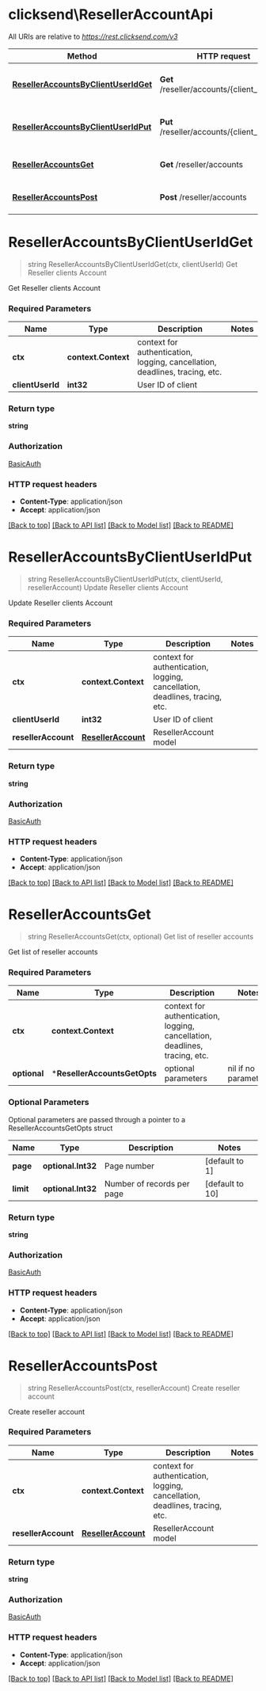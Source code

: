 # clicksend\ResellerAccountApi

All URIs are relative to *https://rest.clicksend.com/v3*

Method | HTTP request | Description
------------- | ------------- | -------------
[**ResellerAccountsByClientUserIdGet**](ResellerAccountApi.md#ResellerAccountsByClientUserIdGet) | **Get** /reseller/accounts/{client_user_id} | Get Reseller clients Account
[**ResellerAccountsByClientUserIdPut**](ResellerAccountApi.md#ResellerAccountsByClientUserIdPut) | **Put** /reseller/accounts/{client_user_id} | Update Reseller clients Account
[**ResellerAccountsGet**](ResellerAccountApi.md#ResellerAccountsGet) | **Get** /reseller/accounts | Get list of reseller accounts
[**ResellerAccountsPost**](ResellerAccountApi.md#ResellerAccountsPost) | **Post** /reseller/accounts | Create reseller account


# **ResellerAccountsByClientUserIdGet**
> string ResellerAccountsByClientUserIdGet(ctx, clientUserId)
Get Reseller clients Account

Get Reseller clients Account

### Required Parameters

Name | Type | Description  | Notes
------------- | ------------- | ------------- | -------------
 **ctx** | **context.Context** | context for authentication, logging, cancellation, deadlines, tracing, etc.
  **clientUserId** | **int32**| User ID of client | 

### Return type

**string**

### Authorization

[BasicAuth](../README.md#BasicAuth)

### HTTP request headers

 - **Content-Type**: application/json
 - **Accept**: application/json

[[Back to top]](#) [[Back to API list]](../README.md#documentation-for-api-endpoints) [[Back to Model list]](../README.md#documentation-for-models) [[Back to README]](../README.md)

# **ResellerAccountsByClientUserIdPut**
> string ResellerAccountsByClientUserIdPut(ctx, clientUserId, resellerAccount)
Update Reseller clients Account

Update Reseller clients Account

### Required Parameters

Name | Type | Description  | Notes
------------- | ------------- | ------------- | -------------
 **ctx** | **context.Context** | context for authentication, logging, cancellation, deadlines, tracing, etc.
  **clientUserId** | **int32**| User ID of client | 
  **resellerAccount** | [**ResellerAccount**](ResellerAccount.md)| ResellerAccount model | 

### Return type

**string**

### Authorization

[BasicAuth](../README.md#BasicAuth)

### HTTP request headers

 - **Content-Type**: application/json
 - **Accept**: application/json

[[Back to top]](#) [[Back to API list]](../README.md#documentation-for-api-endpoints) [[Back to Model list]](../README.md#documentation-for-models) [[Back to README]](../README.md)

# **ResellerAccountsGet**
> string ResellerAccountsGet(ctx, optional)
Get list of reseller accounts

Get list of reseller accounts

### Required Parameters

Name | Type | Description  | Notes
------------- | ------------- | ------------- | -------------
 **ctx** | **context.Context** | context for authentication, logging, cancellation, deadlines, tracing, etc.
 **optional** | ***ResellerAccountsGetOpts** | optional parameters | nil if no parameters

### Optional Parameters
Optional parameters are passed through a pointer to a ResellerAccountsGetOpts struct

Name | Type | Description  | Notes
------------- | ------------- | ------------- | -------------
 **page** | **optional.Int32**| Page number | [default to 1]
 **limit** | **optional.Int32**| Number of records per page | [default to 10]

### Return type

**string**

### Authorization

[BasicAuth](../README.md#BasicAuth)

### HTTP request headers

 - **Content-Type**: application/json
 - **Accept**: application/json

[[Back to top]](#) [[Back to API list]](../README.md#documentation-for-api-endpoints) [[Back to Model list]](../README.md#documentation-for-models) [[Back to README]](../README.md)

# **ResellerAccountsPost**
> string ResellerAccountsPost(ctx, resellerAccount)
Create reseller account

Create reseller account

### Required Parameters

Name | Type | Description  | Notes
------------- | ------------- | ------------- | -------------
 **ctx** | **context.Context** | context for authentication, logging, cancellation, deadlines, tracing, etc.
  **resellerAccount** | [**ResellerAccount**](ResellerAccount.md)| ResellerAccount model | 

### Return type

**string**

### Authorization

[BasicAuth](../README.md#BasicAuth)

### HTTP request headers

 - **Content-Type**: application/json
 - **Accept**: application/json

[[Back to top]](#) [[Back to API list]](../README.md#documentation-for-api-endpoints) [[Back to Model list]](../README.md#documentation-for-models) [[Back to README]](../README.md)

